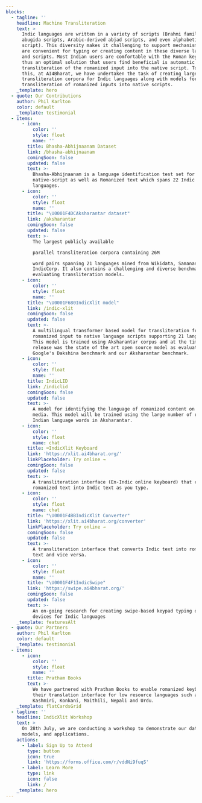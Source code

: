 ```yaml
---
blocks:
  - tagline: ''
    headline: Machine Transliteration
    text: >
      Indic languages are written in a variety of scripts (Brahmi family of
      abugida scripts, Arabic-derived abjad scripts, and even alphabetic Roman
      script). This diversity makes it challenging to support mechanisms which
      are convenient for typing or creating content in these diverse languages
      and scripts. Most Indian users are comfortable with the Roman keyboard and
      thus an optimal solution that users find beneficial is automatic
      transliteration of the romanized input into the native script. To enable
      this, at AI4Bharat, we have undertaken the task of creating large-scale
      transliteration corpora for Indic languages along with models for
      transliteration of romanized inputs into native scripts.
    _template: hero
  - quote: Our Contributions
    author: Phil Karlton
    color: default
    _template: testimonial
  - items:
      - icon:
          color: ''
          style: float
          name: ''
        title: Bhasha-Abhijnaanam Dataset
        link: /bhasha-abhijnaanam
        comingSoon: false
        updated: false
        text: >-
          Bhasha-Abhijnaanam is a language identification test set for
          native-script as well as Romanized text which spans 22 Indic
          languages.
      - icon:
          color: ''
          style: float
          name: ''
        title: "\U0001F4DCAksharantar dataset"
        link: /aksharantar
        comingSoon: false
        updated: false
        text: >-
          The largest publicly available

          parallel transliteration corpora containing 26M

          word pairs spanning 21 languages mined from Wikidata, Samanantar and
          IndicCorp. It also contains a challenging and diverse benchmark for
          evaluating transliteration models.
      - icon:
          color: ''
          style: float
          name: ''
        title: "\U0001F680IndicXlit model"
        link: /indic-xlit
        comingSoon: false
        updated: false
        text: >-
          A multilingual transformer based model for transliteration from
          romanized input to native language scripts supporting 21 languages.
          This model is trained using Aksharantar corpus and at the time of its
          release was the state of the art open source model as evaluated on
          Google's Dakshina benchmark and our Aksharantar benchmark.
      - icon:
          color: ''
          style: float
          name: ''
        title: IndicLID
        link: /indiclid
        comingSoon: false
        updated: false
        text: >-
          A model for identifying the language of romanized content on social
          media. This model will be trained using the large number of romanized
          Indian language words in Aksharantar.
      - icon:
          color: ''
          style: float
          name: chat
        title: ⌨️IndicXlit Keyboard
        link: 'https://xlit.ai4bharat.org/'
        linkPlaceholder: Try online →
        comingSoon: false
        updated: false
        text: >-
          A transliteration interface (En-Indic online keyboard) that converts
          romanized text into Indic text as you type.
      - icon:
          color: ''
          style: float
          name: chat
        title: "\U0001F4BBIndicXlit Converter"
        link: 'https://xlit.ai4bharat.org/converter'
        linkPlaceholder: Try online →
        comingSoon: false
        updated: false
        text: >-
          A transliteration interface that converts Indic text into romanized
          text and vice versa.
      - icon:
          color: ''
          style: float
          name: ''
        title: "\U0001F4F1IndicSwipe"
        link: 'https://swipe.ai4bharat.org/'
        comingSoon: false
        updated: false
        text: >-
          An on-going research for creating swipe-based keypad typing on Android
          devices for Indic languages
    _template: featuresAlt
  - quote: Our Partners
    author: Phil Karlton
    color: default
    _template: testimonial
  - items:
      - icon:
          color: ''
          style: float
          name: ''
        title: Pratham Books
        text: >-
          We have partnered with Pratham Books to enable romanized keyboards in
          their translation interface for low resource languages such as Bodo,
          Kashmiri, Konkani, Maithili, Nepali and Urdu.
    _template: flatCardsGrid
  - tagline: ''
    headline: IndicXlit Workshop
    text: >
      On 28th July, we are conducting a workshop to demonstrate our datasets,
      models, and applications.
    actions:
      - label: Sign Up to Attend
        type: button
        icon: true
        link: 'https://forms.office.com/r/vddNi9fuqS'
      - label: Learn More
        type: link
        icon: false
        link: /
    _template: hero
---
```


